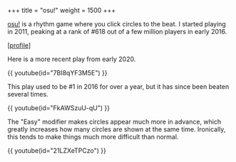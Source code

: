 +++
title = "osu!"
weight = 1500
+++

[osu!](https://osu.ppy.sh) is a rhythm game where you click circles to the beat.
I started playing in 2011, peaking at a rank of #618 out of a few million players in early 2016.

[[profile]](https://osu.ppy.sh/users/924119/osu)


Here is a more recent play from early 2020.

{{ youtube(id="7BI8qYF3M5E") }}


This play used to be #1 in 2016 for over a year, but it has since been beaten several times.

{{ youtube(id="FkAWSzuU-qU") }}


The "Easy" modifier makes circles appear much more in advance, which greatly increases how many circles are shown at the same time.
Ironically, this tends to make things much more difficult than normal.

{{ youtube(id="21LZXeTPCzo") }}
